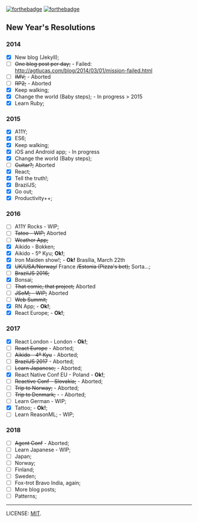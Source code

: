 [![forthebadge](http://forthebadge.com/images/badges/uses-badges.svg)](http://forthebadge.com) [![forthebadge](http://forthebadge.com/images/badges/uses-git.svg)](http://forthebadge.com)

## New Year's Resolutions

### 2014

- [x] New blog (Jekyll);
- [ ] ~~One blog post per day;~~ - Failed: http://agtlucas.com/blog/2014/03/01/mission-failed.html
- [ ] ~~IMV;~~ - Aborted
- [ ] ~~RP2;~~ - Aborted
- [x] Keep walking;
- [x] Change the world (Baby steps); - In progress > 2015
- [x] Learn Ruby;

### 2015

- [x] A11Y;
- [x] ES6;
- [x] Keep walking;
- [x] iOS and Android app; - In progress
- [x] Change the world (Baby steps);
- [ ] ~~Guitar?;~~ Aborted
- [x] React;
- [x] Tell the truth!;
- [x] BrazilJS;
- [x] Go out;
- [x] Productivity++;

### 2016

- [ ] A11Y Rocks - WIP;
- [ ] ~~Tatoo - WIP;~~ Aborted
- [ ] ~~Weather App;~~
- [x] Aikido - Bokken;
- [x] Aikido - 5º Kyu; **Ok!**;
- [x] Iron Maiden show!; - **Ok!** Brasília, March 22th
- [x] ~~UK/USA/Norway/~~ France ~~/Estonia (Pizza's bet);~~ Sorta...;
- [ ] ~~BrazilJS 2016;~~
- [x] Bonsai;
- [ ] ~~That comic, that project;~~ Aborted
- [ ] ~~JSoM; - WIP;~~ Aborted
- [ ] ~~Web Summit;~~
- [x] RN App; - **Ok!**;
- [x] React Europe; - **Ok!**;

### 2017

- [x] React London - London - **Ok!**;
- [ ] ~~React Europe~~ - Aborted;
- [ ] ~~Aikido - 4º Kyu~~ - Aborted;
- [ ] ~~BrazilJS 2017~~ - Aborted;
- [ ] ~~Learn Japanese;~~ - Aborted;
- [x] React Native Conf EU - Poland - **Ok!**;
- [ ] ~~Reactive Conf - Slovakia;~~ - Aborted;
- [ ] ~~Trip to Norway;~~ - Aborted;
- [ ] ~~Trip to Denmark;~~ - - Aborted;
- [ ] Learn German - WIP;
- [x] Tattoo; - **Ok!**;
- [ ] Learn ReasonML; - WIP;

### 2018

- [ ] ~~Agent Conf~~ - Aborted;
- [ ] Learn Japanese - WIP;
- [ ] Japan;
- [ ] Norway;
- [ ] Finland;
- [ ] Sweden;
- [ ] Fox-trot Bravo India, again;
- [ ] More blog posts;
- [ ] Patterns;

---

LICENSE: [MIT](http://mit.lucas.ninja).
